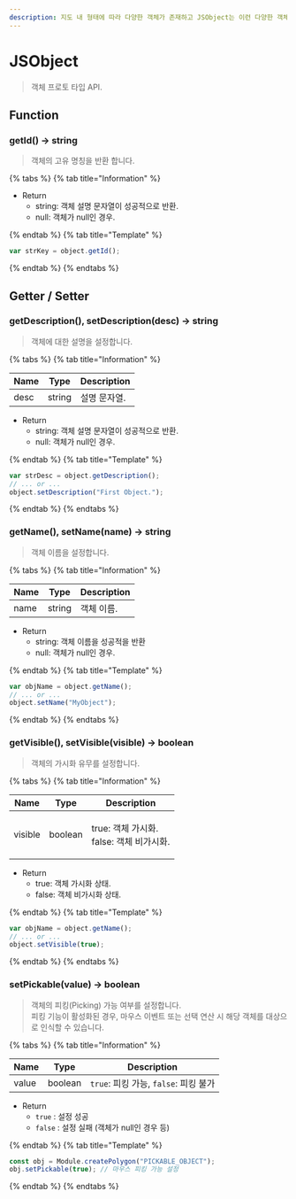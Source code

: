 ```yaml
---
description: 지도 내 형태에 따라 다양한 객체가 존재하고 JSObject는 이런 다양한 객체를 포괄적으로 관리하기 위한 API 입니다.
---
```


# JSObject

> 객체 프로토 타입 API.

## Function

### getId() → string

> 객체의 고유 명칭을 반환 합니다.

{% tabs %}
{% tab title="Information" %}

-   Return
    -   string: 객체 설명 문자열이 성공적으로 반환.
    -   null: 객체가 null인 경우.

{% endtab %}
{% tab title="Template" %}

```javascript
var strKey = object.getId();
```

{% endtab %}
{% endtabs %}

## Getter / Setter

### getDescription(), setDescription(desc) → string

> 객체에 대한 설명을 설정합니다.

{% tabs %}
{% tab title="Information" %}

| Name | Type   | Description  |
| ---- | ------ | ------------ |
| desc | string | 설명 문자열. |

-   Return
    -   string: 객체 설명 문자열이 성공적으로 반환.
    -   null: 객체가 null인 경우.

{% endtab %}
{% tab title="Template" %}

```javascript
var strDesc = object.getDescription();
// ... or ...
object.setDescription("First Object.");
```

{% endtab %}
{% endtabs %}

### getName(), setName(name) → string

> 객체 이름을 설정합니다.

{% tabs %}
{% tab title="Information" %}

| Name | Type   | Description |
| ---- | ------ | ----------- |
| name | string | 객체 이름.  |

-   Return
    -   string: 객체 이름을 성공적을 반환
    -   null: 객체가 null인 경우.

{% endtab %}
{% tab title="Template" %}

```javascript
var objName = object.getName();
// ... or ...
object.setName("MyObject");
```

{% endtab %}
{% endtabs %}

### getVisible(), setVisible(visible) → boolean

> 객체의 가시화 유무를 설정합니다.

{% tabs %}
{% tab title="Information" %}

| Name    | Type    | Description                                        |
| ------- | ------- | -------------------------------------------------- |
| visible | boolean | <p>true: 객체 가시화.<br>false: 객체 비가시화.</p> |

-   Return
    -   true: 객체 가시화 상태.
    -   false: 객체 비가시화 상태.

{% endtab %}
{% tab title="Template" %}

```javascript
var objName = object.getName();
// ... or ...
object.setVisible(true);
```

{% endtab %}
{% endtabs %}

### setPickable(value) → boolean

> 객체의 피킹(Picking) 가능 여부를 설정합니다.  
> 피킹 기능이 활성화된 경우, 마우스 이벤트 또는 선택 연산 시 해당 객체를 대상으로 인식할 수 있습니다.

{% tabs %}
{% tab title="Information" %}

| Name  | Type    | Description                            |
| ----- | ------- | -------------------------------------- |
| value | boolean | `true`: 피킹 가능, `false`: 피킹 불가 |

- Return  
  - `true` : 설정 성공  
  - `false` : 설정 실패 (객체가 null인 경우 등)

{% endtab %}
{% tab title="Template" %}

```javascript
const obj = Module.createPolygon("PICKABLE_OBJECT");
obj.setPickable(true); // 마우스 피킹 가능 설정
```

{% endtab %}
{% endtabs %}
